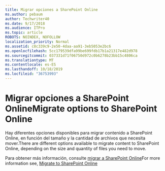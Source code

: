 ```yaml
---
title: Migrar opciones a SharePoint Online
ms.author: pebaum
author: Techwriter40
ms.date: 9/17/2018
ms.audience: ITPro
ms.topic: article
ROBOTS: NOINDEX, NOFOLLOW
localization_priority: Normal
ms.assetid: c8c339c9-2e50-4daa-aa91-3eb5053e2bc6
ms.openlocfilehash: 5cc179539dfa99be699fdb17b1a21317e482d978
ms.sourcegitcommit: 037331d71f06750d972c0b6278b23bb15c4806ca
ms.translationtype: MT
ms.contentlocale: es-ES
ms.lasthandoff: 10/18/2019
ms.locfileid: "36753993"
---
```

# <a name="migrate-options-to-sharepoint-online"></a><span data-ttu-id="250be-102">Migrar opciones a SharePoint Online</span><span class="sxs-lookup"><span data-stu-id="250be-102">Migrate options to SharePoint Online</span></span>

<span data-ttu-id="250be-103">Hay diferentes opciones disponibles para migrar contenido a SharePoint Online, en función del tamaño y la cantidad de archivos que necesita mover.</span><span class="sxs-lookup"><span data-stu-id="250be-103">There are different options available to migrate content to SharePoint Online, depending on the size and quantity of files you need to move.</span></span>
  
<span data-ttu-id="250be-104">Para obtener más información, consulte [migrar a SharePoint Online](https://go.microsoft.com/fwlink/?linkid-2022029)</span><span class="sxs-lookup"><span data-stu-id="250be-104">For more information see, [Migrate to SharePoint Online](https://go.microsoft.com/fwlink/?linkid-2022029)</span></span>
  

